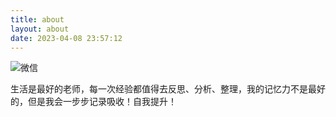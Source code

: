 ```yaml
---
title: about
layout: about
date: 2023-04-08 23:57:12
---
```


![微信](/img/wechat.jpg)

生活是最好的老师，每一次经验都值得去反思、分析、整理，我的记忆力不是最好的，但是我会一步步记录吸收！自我提升！